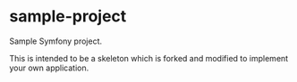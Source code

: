 sample-project
==============

Sample Symfony project.

This is intended to be a skeleton which is forked and modified to implement your own application.